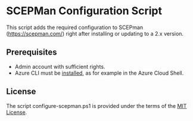# SCEPMan Configuration Script

This script adds the required configuration to SCEPman (https://scepman.com/) right after installing or updating to a 2.x version.

## Prerequisites

- Admin account with sufficient rights.
- Azure CLI must be [installed](https://docs.microsoft.com/en-us/cli/azure/install-azure-cli), as for example in the Azure Cloud Shell.

## License

The script configure-scepman.ps1 is provided under the terms of the [MIT License](LICENSE.txt).